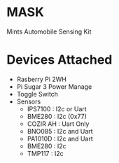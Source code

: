 # MASK
Mints Automobile Sensing Kit 

# Devices Attached
- Rasberry Pi 2WH
- Pi Sugar 3 Power Manage
- Toggle Switch
- Sensors
  - IPS7100  : I2c or Uart
  - BME280   : I2c (0x77) 
  - COZIR AH : Uart Only 
  - BNO085   : I2c and Uart 
  - PA1010D  : I2c and Uart 
  - BME280   : I2c  
  - TMP117   : I2c


 
